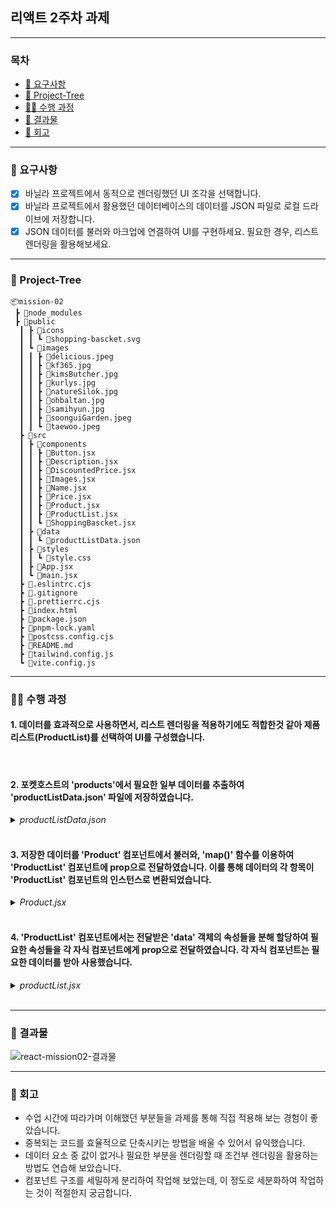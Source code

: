 ## 리액트 2주차 과제

---

### 목차

- [🍩 요구사항](#🍩-요구사항)
- [🌳 Project-Tree](#🌳-project-tree)
- [👨‍💻 수행 과정](#👨‍💻-수행-과정)
- [👀 결과물](#👀-결과물)
- [🙂 회고](#🙂-회고)

---

### 🍩 요구사항

- [x] 바닐라 프로젝트에서 동적으로 렌더링했던 UI 조각을 선택합니다.
- [x] 바닐라 프로젝트에서 활용했던 데이터베이스의
      데이터를 JSON 파일로 로컬 드라이브에 저장합니다.
- [x] JSON 데이터를 불러와 마크업에 연결하여 UI를 구현하세요. 필요한 경우, 리스트 렌더링을 활용해보세요.

---

### 🌳 Project-Tree

```
📦mission-02
 ┣ 📂node_modules
 ┣ 📂public
  ┃ ┣ 📂icons
  ┃ ┃ ┗ 📜shopping-bascket.svg
  ┃ ┗ 📂images
  ┃ ┃ ┣ 📜delicious.jpeg
  ┃ ┃ ┣ 📜kf365.jpg
  ┃ ┃ ┣ 📜kimsButcher.jpg
  ┃ ┃ ┣ 📜kurlys.jpg
  ┃ ┃ ┣ 📜natureSilok.jpg
  ┃ ┃ ┣ 📜ohbaltan.jpg
  ┃ ┃ ┣ 📜samihyun.jpg
  ┃ ┃ ┣ 📜soonguiGarden.jpeg
  ┃ ┃ ┗ 📜taewoo.jpeg
  ┣ 📂src
  ┃ ┣ 📂components
  ┃ ┃ ┣ 📜Button.jsx
  ┃ ┃ ┣ 📜Description.jsx
  ┃ ┃ ┣ 📜DiscountedPrice.jsx
  ┃ ┃ ┣ 📜Images.jsx
  ┃ ┃ ┣ 📜Name.jsx
  ┃ ┃ ┣ 📜Price.jsx
  ┃ ┃ ┣ 📜Product.jsx
  ┃ ┃ ┣ 📜ProductList.jsx
  ┃ ┃ ┗ 📜ShoppingBascket.jsx
  ┃ ┣ 📂data
  ┃ ┃ ┗ 📜productListData.json
  ┃ ┣ 📂styles
  ┃ ┃ ┗ 📜style.css
  ┃ ┣ 📜App.jsx
  ┃ ┗ 📜main.jsx
  ┣ 📜.eslintrc.cjs
  ┣ 📜.gitignore
  ┣ 📜.prettierrc.cjs
  ┣ 📜index.html
  ┣ 📜package.json
  ┣ 📜pnpm-lock.yaml
  ┣ 📜postcss.config.cjs
  ┣ 📜README.md
  ┣ 📜tailwind.config.js
  ┗ 📜vite.config.js
```

---

### 👨‍💻 수행 과정

#### 1. 데이터를 효과적으로 사용하면서, 리스트 렌더링을 적용하기에도 적합한것 같아 제품 리스트(ProductList)를 선택하여 UI를 구성했습니다.

<br />

#### 2. 포켓호스트의 'products'에서 필요한 일부 데이터를 추출하여 'productListData.json' 파일에 저장하였습니다.

<details>
  <summary><em>productListData.json</em></summary>

```json
{
  "name": "productListData.json",
  "version": "0.0.1",
  "author": "admin@gamil.com",
  "products": [
    {
      "id": "rm30kvaahi4amvw",
      "image": "/images/delicious.jpeg",
      "name": "[브룩클린688] 호주산 목초육 안심 스테이크 250g (냉장)",
      "description": "행사 100g 당  7,328원",
      "price": "22900",
      "discount": "20"
    },
    {
      "id": "wh0t60xgd0chnm6",
      "image": "/images/kf365.jpg",
      "name": "[KF365] 한돈 삼겹살 구이용 600g (냉장)",
      "description": "100g 당 판매가: 2,690원",
      "price": "17950",
      "discount": "10"
    },
    ...
  ]
}
```

</details>
<br />

#### 3. 저장한 데이터를 'Product' 컴포넌트에서 불러와, 'map()' 함수를 이용하여 'ProductList' 컴포넌트에 prop으로 전달하였습니다. 이를 통해 데이터의 각 항목이 'ProductList' 컴포넌트의 인스턴스로 변환되었습니다.

<details>
 <summary><em>Product.jsx</em></summary>

```jsx
export default function Product() {
  return (
    <section className="flex items-center justify-center w-full">
      <div className="flex justify-between h-24pxr mb-20pxr">
        <h1 className="sr-only">상품리스트</h1>
        <div className="w-783pxr">
          <ul className="flex flex-wrap justify-between gap-4 product-container">
            {ProductListData.products.map((data) => (
              <ProductList key={data.id} {...data} />
            ))}
          </ul>
        </div>
      </div>
    </section>
  );
}
```

</details>
<br />

#### 4. 'ProductList' 컴포넌트에서는 전달받은 'data' 객체의 속성들을 분해 할당하여 필요한 속성들을 각 자식 컴포넌트에게 prop으로 전달하였습니다. 각 자식 컴포넌트는 필요한 데이터를 받아 사용했습니다.

<details>
  <summary><em>productList.jsx</em></summary>

```jsx
export default function ProductList({
  image,
  name,
  description,
  price,
  discount,
}) {
  return (
    <li className="flex flex-col items-start cursor-pointer swiper-slide w-249pxr">
      <Images image={image} name={name} />
      <Button />
      <Description description={description} />
      <Name name={name} />
      <Price price={price} discount={discount} />
      <DiscountedPrice price={price} discount={discount} />
    </li>
  );
}
```

</details>
<br />

---

### 👀 결과물

![react-mission02-결과물](https://github.com/fullkeem/react-homework/assets/103557910/29ed42b3-2c01-47fc-bc43-1599370b9c25)

---

### 🙂 회고

- 수업 시간에 따라가며 이해했던 부분들을 과제를 통해 직접 적용해 보는 경험이 좋았습니다.
  <br />
- 중복되는 코드를 효율적으로 단축시키는 방법을 배울 수 있어서 유익했습니다.
  <br />
- 데이터 요소 중 값이 없거나 필요한 부분을 렌더링할 때 조건부 렌더링을 활용하는 방법도 연습해 보았습니다.
  <br />
- 컴포넌트 구조를 세밀하게 분리하여 작업해 보았는데, 이 정도로 세분화하여 작업하는 것이 적절한지 궁금합니다.
